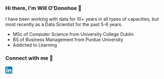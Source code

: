 ### Hi there, I'm Will O'Donohoe 👋
I have been working with data for 10+ years in all types of capacities, but most recently as a Data Scientist for the past 5-6 years.
- MSc of Computer Science from University College Dublin
- BS of Business Management from Purdue University
- Addicted to Learning
### Connect with me 🤝
<a href="https://www.linkedin.com/in/will-o-donohoe-80798265">
  <img align="left" alt="Will O'Donohoe's Linkedin" width="22px" src="https://github.com/21chubaka/media/blob/main/linkedin_icon.png" />
</a>

<!--
**21chubaka/21chubaka** is a ✨ _special_ ✨ repository because its `README.md` (this file) appears on your GitHub profile.

Here are some ideas to get you started:

- 🔭 I’m currently working on ...
- 🌱 I’m currently learning ...
- 👯 I’m looking to collaborate on ...
- 🤔 I’m looking for help with ...
- 💬 Ask me about ...
- 📫 How to reach me: ...
- 😄 Pronouns: ...
- ⚡ Fun fact: ...
-->
